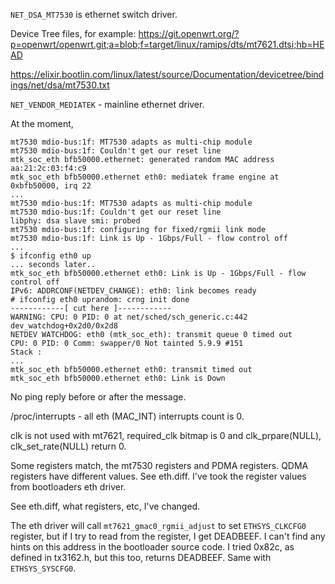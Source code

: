`NET_DSA_MT7530` is ethernet switch driver.

Device Tree files, for example: https://git.openwrt.org/?p=openwrt/openwrt.git;a=blob;f=target/linux/ramips/dts/mt7621.dtsi;hb=HEAD

https://elixir.bootlin.com/linux/latest/source/Documentation/devicetree/bindings/net/dsa/mt7530.txt

`NET_VENDOR_MEDIATEK` - mainline ethernet driver.

At the moment, 
```
mt7530 mdio-bus:1f: MT7530 adapts as multi-chip module
mt7530 mdio-bus:1f: Couldn't get our reset line
mtk_soc_eth bfb50000.ethernet: generated random MAC address aa:21:2c:03:f4:c9
mtk_soc_eth bfb50000.ethernet eth0: mediatek frame engine at 0xbfb50000, irq 22
...
mt7530 mdio-bus:1f: MT7530 adapts as multi-chip module
mt7530 mdio-bus:1f: Couldn't get our reset line
libphy: dsa slave smi: probed
mt7530 mdio-bus:1f: configuring for fixed/rgmii link mode
mt7530 mdio-bus:1f: Link is Up - 1Gbps/Full - flow control off
...
$ ifconfig eth0 up
... seconds later..
mtk_soc_eth bfb50000.ethernet eth0: Link is Up - 1Gbps/Full - flow control off
IPv6: ADDRCONF(NETDEV_CHANGE): eth0: link becomes ready
# ifconfig eth0 uprandom: crng init done
------------[ cut here ]------------
WARNING: CPU: 0 PID: 0 at net/sched/sch_generic.c:442 dev_watchdog+0x2d0/0x2d8
NETDEV WATCHDOG: eth0 (mtk_soc_eth): transmit queue 0 timed out
CPU: 0 PID: 0 Comm: swapper/0 Not tainted 5.9.9 #151
Stack : 
...
mtk_soc_eth bfb50000.ethernet eth0: transmit timed out
mtk_soc_eth bfb50000.ethernet eth0: Link is Down
```

No ping reply before or after the message.

/proc/interrupts - all eth (MAC_INT) interrupts count is 0.

clk is not used with mt7621, required_clk bitmap is 0 and clk\_prpare(NULL), clk\_set\_rate(NULL) return 0. 

Some registers match, the mt7530 registers and PDMA registers. QDMA registers have different values. See eth.diff. I've took the register values from bootloaders eth driver.

See eth.diff, what registers, etc, I've changed.

The eth driver will call `mt7621_gmac0_rgmii_adjust` to set `ETHSYS_CLKCFG0` register, but if I try to read from the register, I get DEADBEEF. I can't find any hints on this address in the bootloader source code. I tried 0x82c, as defined in tx3162.h, but this too, returns DEADBEEF. Same with `ETHSYS_SYSCFG0`.

